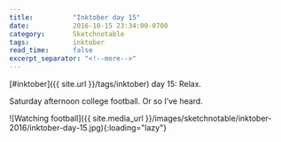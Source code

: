 ```yaml
---
title:          "Inktober day 15"
date:           2016-10-15 23:34:00-0700
category:       Sketchnotable
tags:           inktober
read_time:      false
excerpt_separator: "<!--more-->"
---
```

[#inktober]({{ site.url }}/tags/inktober) day 15: Relax.

Saturday afternoon college football. Or so I’ve heard.

![Watching football]({{ site.media_url }}/images/sketchnotable/inktober-2016/inktober-day-15.jpg){:loading="lazy"}

<!--more-->
